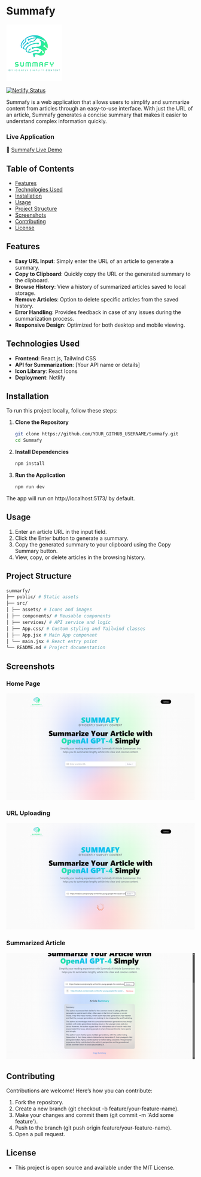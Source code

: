 # Summafy

<link href="https://Summafy.netlify.app/"><img src="/src/assets/SummafyLogoIco.png" alt="Homepage Screenshot" width="150" /> </link>

[![Netlify Status](https://api.netlify.com/api/v1/badges/e7920b55-e9c3-464b-ac18-44dfc968750a/deploy-status)](https://app.netlify.com/sites/summafy/deploys)

Summafy is a web application that allows users to simplify and summarize content from articles through an easy-to-use interface. With just the URL of an article, Summafy generates a concise summary that makes it easier to understand complex information quickly.

### Live Application

🔗 [Summafy Live Demo](https://Summafy.netlify.app/)

## Table of Contents

- [Features](#features)
- [Technologies Used](#technologies-used)
- [Installation](#installation)
- [Usage](#usage)
- [Project Structure](#project-structure)
- [Screenshots](#screenshots)
- [Contributing](#contributing)
- [License](#license)

## Features

- **Easy URL Input**: Simply enter the URL of an article to generate a summary.
- **Copy to Clipboard**: Quickly copy the URL or the generated summary to the clipboard.
- **Browse History**: View a history of summarized articles saved to local storage.
- **Remove Articles**: Option to delete specific articles from the saved history.
- **Error Handling**: Provides feedback in case of any issues during the summarization process.
- **Responsive Design**: Optimized for both desktop and mobile viewing.

## Technologies Used

- **Frontend**: React.js, Tailwind CSS
- **API for Summarization**: [Your API name or details]
- **Icon Library**: React Icons
- **Deployment**: Netlify

## Installation

To run this project locally, follow these steps:

1. **Clone the Repository**

   ```bash
   git clone https://github.com/YOUR_GITHUB_USERNAME/Summafy.git
   cd Summafy

   ```

2. **Install Dependencies**

   ```bash
   npm install

   ```

3. **Run the Application**
   ```bash
   npm run dev
   ```

The app will run on http://localhost:5173/ by default.

## Usage

1. Enter an article URL in the input field.
2. Click the Enter button to generate a summary.
3. Copy the generated summary to your clipboard using the Copy Summary button.
4. View, copy, or delete articles in the browsing history.

## Project Structure

```bash
summarfy/
├── public/ # Static assets
├── src/
│ ├── assets/ # Icons and images
│ ├── components/ # Reusable components
│ ├── services/ # API service and logic
│ ├── App.css/ # Custom styling and Tailwind classes
│ ├── App.jsx # Main App component
│ └── main.jsx # React entry point
└── README.md # Project documentation
```

## Screenshots

### Home Page

![Homepage Screenshot](/src/assets/Screenshots/Screenshot1.png)

### URL Uploading

![URL Uploading Screenshot](/src/assets/Screenshots/Screenshot2.png)

### Summarized Article

![Summarized Article Screenshot](/src/assets/Screenshots/Screenshot3.png)

## Contributing

Contributions are welcome! Here’s how you can contribute:

1. Fork the repository.
2. Create a new branch (git checkout -b feature/your-feature-name).
3. Make your changes and commit them (git commit -m 'Add some feature').
4. Push to the branch (git push origin feature/your-feature-name).
5. Open a pull request.

## License

- This project is open source and available under the MIT License.
